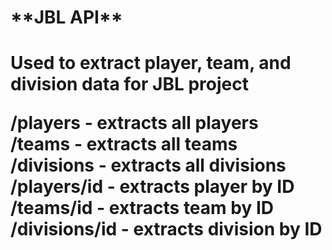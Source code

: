 <h1>**JBL API**<h1>
Used to extract player, team, and division data for JBL project

/players - extracts all players 
<br>
/teams - extracts all teams
<br>
/divisions - extracts all divisions
<br>
/players/id - extracts player by ID
<br>
/teams/id - extracts team by ID
<br>
/divisions/id - extracts division by ID
